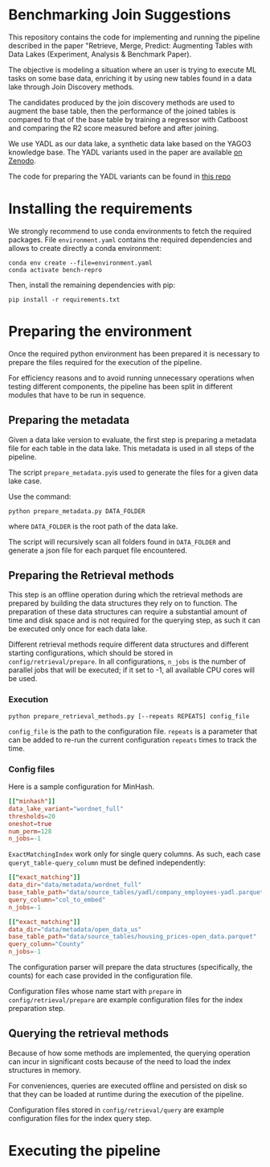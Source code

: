 Benchmarking Join Suggestions
===
This repository contains the code for implementing and running the pipeline described in the paper "Retrieve, Merge, Predict: Augmenting Tables with Data Lakes
(Experiment, Analysis & Benchmark Paper).

The objective is modeling a situation where an user is trying to execute ML tasks on some base data, enriching it by
using new tables found in a data lake through Join Discovery methods.

The candidates produced by the join discovery methods are used to augment the base table, then the performance of the
joined tables is compared to that of the base table by training a regressor with Catboost and comparing the R2 score
measured before and after joining.

We use YADL as our data lake, a synthetic data lake based on the YAGO3 knowledge base. The YADL variants used in the paper
are available [on Zenodo](https://zenodo.org/record/8015298).

The code for preparing the YADL variants can be found in [this repo](https://github.com/rcap107/prepare-data-lakes)

# Installing the requirements
We strongly recommend to use conda environments to fetch the required packages. File `environment.yaml` contains the
required dependencies and allows to create directly a conda environment:
```
conda env create --file=environment.yaml
conda activate bench-repro
```
Then, install the remaining dependencies with pip:
```
pip install -r requirements.txt
```

# Preparing the environment
Once the required python environment has been prepared it is necessary to prepare the files required
for the execution of the pipeline.

For efficiency reasons and to avoid running unnecessary operations when testing different components, the pipeline has
been split in different modules that have to be run in sequence.

## Preparing the metadata
Given a data lake version to evaluate, the first step is preparing a metadata file for each table in the data lake. This
metadata is used in all steps of the pipeline.

The script `prepare_metadata.py`is used to generate the files for a given data lake case.

Use the command:
```
python prepare_metadata.py DATA_FOLDER
```
where `DATA_FOLDER` is the root path of the data lake.

The script will recursively scan all folders found in `DATA_FOLDER` and generate a json file for each parquet file
encountered.

## Preparing the Retrieval methods
This step is an offline operation during which the retrieval methods are prepared by building the data structures they rely on to function. The preparation of these data structures can require a substantial amount of
time and disk space and is not required for the querying step, as such it can be executed only once for each data lake.

Different retrieval methods require different data structures and different starting configurations, which should be stored in `config/retrieval/prepare`. In all configurations,
`n_jobs` is the number of parallel jobs that will be executed; if it set to -1, all available
CPU cores will be used.

### Execution
```
python prepare_retrieval_methods.py [--repeats REPEATS] config_file
```
`config_file` is the path to the configuration file. `repeats` is a parameter that can be
added to re-run the current configuration `repeats` times to track the time.

### Config files
Here is a sample configuration for MinHash.
```toml
[["minhash"]]
data_lake_variant="wordnet_full"
thresholds=20
oneshot=true
num_perm=128
n_jobs=-1
```

`ExactMatchingIndex` work only for single query columns. As such,
each case `queryt_table-query_column` must be defined independently:

```toml
[["exact_matching"]]
data_dir="data/metadata/wordnet_full"
base_table_path="data/source_tables/yadl/company_employees-yadl.parquet"
query_column="col_to_embed"
n_jobs=-1

[["exact_matching"]]
data_dir="data/metadata/open_data_us"
base_table_path="data/source_tables/housing_prices-open_data.parquet"
query_column="County"
n_jobs=-1
```

The configuration parser will prepare the data structures (specifically, the counts) for each case provided in the configuration file.

Configuration files whose name start with `prepare` in `config/retrieval/prepare` are example configuration files for the index preparation step.

## Querying the retrieval methods
Because of how some methods are implemented, the querying operation can incur in significant costs because of the need to load the index structures in memory.

For conveniences, queries are executed offline and persisted on disk so that they can be loaded at runtime during the execution of the pipeline.

Configuration files stored in `config/retrieval/query` are example configuration files for the index query step.

# Executing the pipeline
